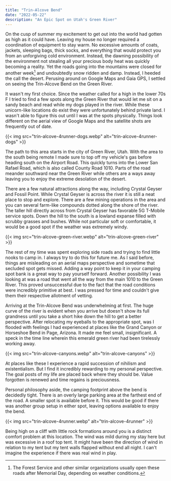 ```yaml
---
title: "Trin-Alcove Bend"
date: "2022-05-22"
description: "An Epic Spot on Utah's Green River"
---
```


On the cusp of summer my excitement to get out into the world had gotten as high as it could have. Leaving my house no longer required a coordination of equipment to stay warm. No excessive amounts of coats, jackets, sleeping bags, thick socks, and everything that would protect you from an unforgiving cold environment. Instead, the dawning possibility of the environment not stealing all your precious body heat was quickly becoming a reality. Yet the roads going into the mountains were closed for another week[^1] and undoubtedly snow ridden and damp. Instead, I heeded the call the desert. Perusing around on Google Maps and Gaia GPS, I settled on seeing the Trin-Alcove Bend on the Green River.

It wasn't my first choice. Since the weather called for a high in the lower 70s F I tried to find a few spots along the Green River that would let me sit on a sandy beach and read while my dogs played in the river. While these unicorn-like locations do exist they were unfortunately behind private land. I wasn't able to figure this out until I was at the spots physically. Things look different on the aerial view of Google Maps and the satellite shots are frequently out of date.

{{< img src="trin-alcove-4runner-dogs.webp" alt="trin-alcove-4runner-dogs" >}}

The path to this area starts in the city of Green River, Utah. With the area to the south being remote I made sure to top off my vehicle's gas before heading south on the Airport Road. This quickly turns into the Lower San Rafael Road, which is also called County Road 1010. Parts of the road meander southward near the Green River while others are a ways away leaving you to enjoy the extreme desolation of the desert.

There are a few natural attractions along the way, including Crystal Geyser and Fossil Point. While Crystal Geyser is across the river it is still a neat place to stop and explore. There are a few mining operations in the area and you can several farm-like compounds dotted along the shore of the river. The taller hill directly across from Crystal Geyser has favorable 5G T-Mobile service spots. Down the hill to the south is a lowland expanse filled with scrubby grasses and bushes. While not particular soft or comfortable, it would be a good spot if the weather was extremely windy.

{{< img src="trin-alcove-green-river.webp" alt="trin-alcove-green-river" >}}

The rest of my time was spent exploring side roads and trying to find little nooks to camp in. I always try to do this for future me. As I said before, things are misleading on an aerial maps perspective and sometime that secluded spot gets missed. Adding a way point to keep it in your camping spot bank is a great way to pay yourself forward. Another possibility I was looking at was a road that went all the way from the main 1010 to the Green River. This proved unsuccessful due to the fact that the road conditions were incredibly primitive at best. I was pressed for time and couldn't give them their respective allotment of vetting.

Arriving at the Trin-Alcove Bend was underwhelming at first. The huge curve of the river is evident when you arrive but doesn't show its full grandness until you take a short hike down the hill to get a better perspective. After relocating my eyeballs to the appropriate spot, was I flooded with feelings I had experienced at places like the Grand Canyon or Horseshoe Bend in Page, Arizona. It made me feel small, insignificant. A speck in the time line wherein this emerald green river had been tirelessly working away.

{{< img src="trin-alcove-canyons.webp" alt="trin-alcove-canyons" >}}

At places like these I experience a rapid succession of nihilism and existentialism. But I find it incredibly rewarding to my personal perspective. The goal posts of my life are placed back where they should be. Value forgotten is renewed and time regains is preciousness.

Personal philosophy aside, the camping footprint above the bend is decidedly tight. There is an overly large parking area at the farthest end of the road. A smaller spot is available before it. This would be good if there was another group setup in either spot, leaving options available to enjoy the bend.

{{< img src="trin-alcove-4runner.webp" alt="trin-alcove-4runner" >}}

Being high on a cliff with little rock formations around you is a distinct comfort problem at this location. The wind was mild during my stay here but was excessive in a roof top tent. It might have been the direction of wind in relation to my tent but my tent walls flapped without end all night. I can't imagine the experience if there was real wind in play.

[^1]: The Forest Service and other similar organizations usually open these roads after Memorial Day, depending on weather conditions.
